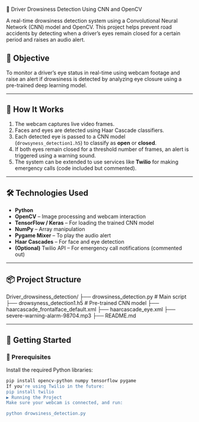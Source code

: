  🛑 Driver Drowsiness Detection Using CNN and OpenCV

A real-time drowsiness detection system using a Convolutional Neural Network (CNN) model and OpenCV. This project helps prevent road accidents by detecting when a driver’s eyes remain closed for a certain period and raises an audio alert.

## 🎯 Objective

To monitor a driver’s eye status in real-time using webcam footage and raise an alert if drowsiness is detected by analyzing eye closure using a pre-trained deep learning model.

---

## 🧠 How It Works

1. The webcam captures live video frames.
2. Faces and eyes are detected using Haar Cascade classifiers.
3. Each detected eye is passed to a CNN model (`drowsyness_detection1.h5`) to classify as **open** or **closed**.
4. If both eyes remain closed for a threshold number of frames, an alert is triggered using a warning sound.
5. The system can be extended to use services like **Twilio** for making emergency calls (code included but commented).

---

## 🛠️ Technologies Used

- **Python**
- **OpenCV** – Image processing and webcam interaction
- **TensorFlow / Keras** – For loading the trained CNN model
- **NumPy** – Array manipulation
- **Pygame Mixer** – To play the audio alert
- **Haar Cascades** – For face and eye detection
- **(Optional)** Twilio API – For emergency call notifications (commented out)

---

## 📦 Project Structure
Driver_drowsiness_detection/ ├── drowsiness_detection.py # Main script ├── drowsyness_detection1.h5 # Pre-trained CNN model ├── haarcascade_frontalface_default.xml ├── haarcascade_eye.xml ├── severe-warning-alarm-98704.mp3 ├── README.md



---

## 🚀 Getting Started

### 🔧 Prerequisites

Install the required Python libraries:


```bash
pip install opencv-python numpy tensorflow pygame
If you're using Twilio in the future:
pip install twilio
▶️ Running the Project
Make sure your webcam is connected, and run:

python drowsiness_detection.py










